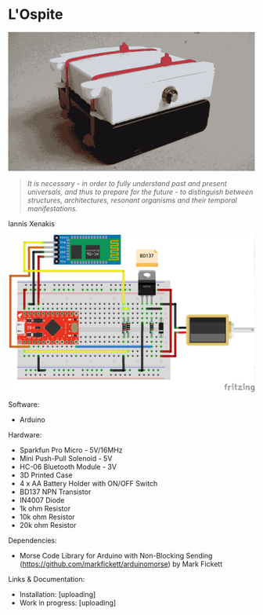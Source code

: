 # L'Ospite

![l'ospite animated gif](https://github.com/leandroestrella/l-ospite/blob/master/ospite.gif)

>*It is necessary - in order to fully understand past and present universals, and thus to prepare for the future - to distinguish between structures, architectures, resonant organisms and their temporal manifestations.*

Iannis Xenakis

![l'ospite schematics](https://github.com/leandroestrella/l-ospite/blob/master/ospite_schematics.png)

Software:
- Arduino

Hardware:
- Sparkfun Pro Micro - 5V/16MHz
- Mini Push-Pull Solenoid - 5V
- HC-06 Bluetooth Module - 3V
- 3D Printed Case
- 4 x AA Battery Holder with ON/OFF Switch
- BD137 NPN Transistor
- IN4007 Diode
- 1k ohm Resistor
- 10k ohm Resistor
- 20k ohm Resistor

Dependencies:
- Morse Code Library for Arduino with Non-Blocking Sending (https://github.com/markfickett/arduinomorse) by Mark Fickett

Links & Documentation:
- Installation: [uploading]
- Work in progress: [uploading]
